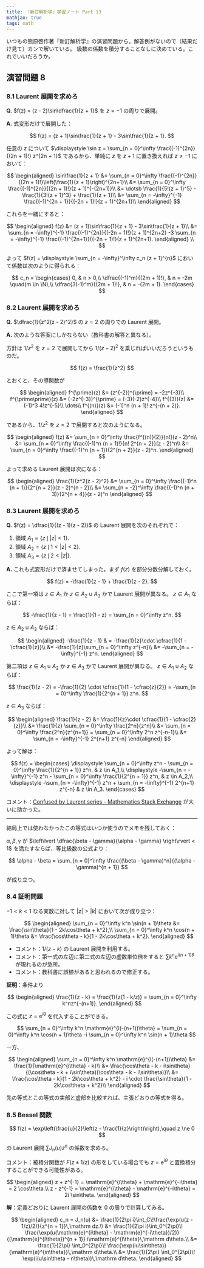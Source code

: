 ```yaml
---
title: 『新訂解析学』学習ノート Part 13
mathjax: true
tags: math
---
```


いつもの熊原啓作著『新訂解析学』の演習問題から。解答例がないので（結果だけ見て）カンで解いている。
級数の係数を積分することなしに決めている。これでいいだろうか。

## 演習問題 8

### 8.1 Laurent 展開を求めろ

**Q.** $f(z) = (z - 2)\sin\dfrac{1}{z + 1}$ を $z = -1$ の周りで展開。

**A.** 式変形だけで展開した：

$$
f(z) = (z + 1)\sin\frac{1}{z + 1} - 3\sin\frac{1}{z + 1}.
$$

任意の $z$ について $\displaystyle \sin z = \sum_{n = 0}^\infty \frac{(-1)^{2n}}{(2n + 1)!} z^{2n + 1}$ であるから、単純に $z$ を $z + 1$ に置き換えれば $z \ne -1$ において：

$$
\begin{aligned}
\sin\frac{1}{z + 1}
&= \sum_{n = 0}^\infty \frac{(-1)^{2n}}{(2n + 1)!}\left(\frac{1}{z + 1}\right)^{2n+1}\\
&= \sum_{n = 0}^\infty \frac{(-1)^{2n}}{(2n + 1)!}(z + 1)^{-(2n+1)}\\
&= \dotsb \frac{1}{5!(z + 1)^5} -\frac{1}{3!(z + 1)^3} + \frac{1}{z + 1}\\
&= \sum_{n = -\infty}^{-1} \frac{(-1)^{2n + 1}}{(-2n + 1)!}(z + 1)^{2n+1}\\
\end{aligned}
$$

これらを一緒にすると：

$$
\begin{aligned}
    f(z) &= (z + 1)\sin\frac{1}{z + 1} - 3\sin\frac{1}{z + 1}\\
    &= \sum_{n = -\infty}^{-1} \frac{(-1)^{2n}}{(-2n + 1)!}(z + 1)^{2n+2}
      -3 \sum_{n = -\infty}^{-1} \frac{(-1)^{2n+1}}{(-2n + 1)!}(z + 1)^{2n+1}.
\end{aligned}
\\
$$

よって $f(z) = \displaystyle \sum_{n = -\infty}^\infty c_n (z + 1)^{n}$ において係数は次のように得られる：

$$
c_n =
\begin{cases}
    0, & n > 0,\\
    \dfrac{(-1)^m}{(2m + 1)!}, & n = -2m \quad(m \in \N),\\
    \dfrac{3(-1)^m}{(2m + 1)!}, & n = -(2m + 1).
\end{cases}
$$

### 8.2 Laurent 展開を求めろ

**Q.** $\dfrac{1}{z^2(z - 2)^2}$ の $z = 2$ の周りでの Laurent 展開。

**A.** 次のような答案にしかならない（教科書の解答と異なる）。

方針は $1/z^2$ を $z = 2$ で展開してから $1/(z - 2)^2$ を乗じればいいだろうというものだ。

$$
f(z) = \frac{1}{z^2}
$$

とおくと、その導関数が

$$
\begin{aligned}
f^{\prime}(z) &= (z^{-2})^{\prime} = -2z^{-3}\\
f^{\prime\prime}(z) &= (-2z^{-3})^{\prime} = (-3)(-2)z^{-4}\\
f^{(3)}(z) &= (-1)^3 4!z^{-5}\\
\dots\\
f^{(n)}(z) &= (-1)^n (n + 1)! z^{-(n + 2)}.
\end{aligned}
$$

であるから、$1/z^2$ を $z = 2$ で展開すると次のようになる。

$$
\begin{aligned}
f(z) &= \sum_{n = 0}^\infty \frac{f^{(n)}(2)}{n!}(z - 2)^n\\
&= \sum_{n = 0}^\infty \frac{(-1)^n (n + 1)!}{n! 2^{n + 2}}(z - 2)^n\\
&= \sum_{n = 0}^\infty \frac{(-1)^n (n + 1)}{2^{n + 2}}(z - 2)^n.
\end{aligned}
$$

よって求める Laurent 展開は次になる：

$$
\begin{aligned}
\frac{1}{z^2(z - 2)^2}
&= \sum_{n = 0}^\infty \frac{(-1)^n (n + 1)}{2^{n + 2}}(z - 2)^{n - 2}\\
&= \sum_{n = -2}^\infty \frac{(-1)^n (n + 3)}{2^{n + 4}}(z - 2)^n
\end{aligned}
$$

### 8.3 Laurent 展開を求めろ

**Q.** $f(z) = \dfrac{1}{(z - 1)(z - 2)}$ の Laurent 展開を次のそれぞれで：

1. 領域 $A_1 = \lbrace z \,\mid\, \lvert z \rvert < 1\rbrace.$
2. 領域 $A_2 = \lbrace z \,\mid\,1 < \lvert z \rvert < 2\rbrace.$
3. 領域 $A_3 = \lbrace z \,\mid\,2 < \lvert z \rvert\rbrace.$

**A.** これも式変形だけで済ませてしまった。まず $f(z)$ を部分分数分解しておく。

$$
f(z) = -\frac{1}{z - 1} + \frac{1}{z - 2}.
$$

ここで第一項は $z \in A_1$ か $z \in A_2 \cup A_3$ かで Laurent 展開が異なる。
$z \in A_1$ ならば：

$$
-\frac{1}{z - 1} = \frac{1}{1 - z} = \sum_{n = 0}^\infty z^n.
$$

$z \in A_2 \cup A_3$ ならば：

$$
\begin{aligned}
-\frac{1}{z - 1}
& = -\frac{1}{z}\cdot \cfrac{1}{1 - \cfrac{1}{z}}\\
&= -\frac{1}{z}\sum_{n = 0}^\infty z^{-n}\\
&= -\sum_{n = -\infty}^{-1} z^n.
\end{aligned}
$$

第二項は $z \in A_1 \cup A_2$ か $z \in A_3$ かで Laurent 展開が異なる。
$z \in A_1 \cup A_2$ ならば：

$$
\frac{1}{z - 2} = -\frac{1}{2} \cdot \cfrac{1}{1 - \cfrac{z}{2}}
= -\sum_{n = 0}^\infty \frac{1}{2^{n + 1}} z^n.
$$

$z \in A_3$ ならば：

$$
\begin{aligned}
\frac{1}{z - 2}
&= \frac{1}{z}\cdot \cfrac{1}{1 - \cfrac{2}{z}}\\
&= \frac{1}{z} \sum_{n = 0}^\infty \frac{2^n}{z^n}\\
&= \sum_{n = 0}^\infty \frac{2^n}{z^{n+1}} = \sum_{n = 0}^\infty 2^n z^{-n-1}\\
&= \sum_{n = -\infty}^{-1} 2^{n+1} z^{-n}
\end{aligned}
$$

よって解は：

$$
f(z) = \begin{cases}
    \displaystyle \sum_{n = 0}^\infty z^n - \sum_{n = 0}^\infty \frac{1}{2^{n + 1}} z^n, & z \in A_1,\\
    \displaystyle -\sum_{n = -\infty}^{-1} z^n - \sum_{n = 0}^\infty \frac{1}{2^{n + 1}} z^n, & z \in A_2,\\
    \displaystyle -\sum_{n = -\infty}^{-1} z^n + \sum_{n = -\infty}^{-1} 2^{n+1} z^{-n} & z \in A_3.
\end{cases}
$$

コメント：[Confused by Laurent series - Mathematics Stack Exchange](https://math.stackexchange.com/questions/342346/confused-by-laurent-series)
が大いに助かった。

----

結局上では使わなかったこの等式はいつか使うのでメモを残しておく：

$\alpha, \beta, \gamma$ が $\left\lvert \dfrac{\beta - \gamma}{\alpha - \gamma} \right\rvert < 1$ を満たすならば、等比級数の公式より：

$$
\alpha - \beta = \sum_{n = 0}^\infty \frac{(\beta - \gamma)^n}{(\alpha - \gamma)^{n + 1}}
$$

が成り立つ。

### 8.4 証明問題

$-1 \lt k \lt 1$ なる実数に対して $\lvert z \rvert \gt \lvert k \rvert$ において次が成り立つ：

$$
\begin{aligned}
    \sum_{n = 0}^\infty k^n \sin(n + 1)\theta &= \frac{\sin\theta}{1 - 2k\cos\theta + k^2},\\
    \sum_{n = 0}^\infty k^n \cos(n + 1)\theta &= \frac{\cos\theta - k}{1 - 2k\cos\theta + k^2}.
\end{aligned}
$$

* コメント：$1/(z - k)$ の Laurent 展開を利用する。
* コメント：第一式の左辺に第二式の左辺の虚数単位倍をすると $\sum k^n \mathrm{e}^{i(n+1)\theta}$ が現れるのが急所。
* コメント：教科書に誤植があると思われるので修正する。

**証明**：条件より

$$
\begin{aligned}
    \frac{1}{z - k} = \frac{1}{z(1 - k/z)} = \sum_{n = 0}^\infty k^nz^{-(n+1)}.
\end{aligned}
$$

この式に $z = \mathrm{e}^{i\theta}$ を代入することができる。

$$
\sum_{n = 0}^\infty k^n \mathrm{e}^{i(-(n+1))\theta}
= \sum_{n = 0}^\infty k^n \cos(n + 1)\theta
  -i \sum_{n = 0}^\infty k^n \sin(n + 1)\theta
$$

一方、

$$
\begin{aligned}
    \sum_{n = 0}^\infty k^n \mathrm{e}^{i(-(n+1))\theta}
    &= \frac{1}{\mathrm{e}^{i\theta} - k}\\
    &= \frac{\cos\theta - k - i\sin\theta}{(\cos\theta - k + i\sin\theta)(\cos\theta - k - i\sin\theta)}\\
    &= \frac{\cos\theta - k}{1 - 2k\cos\theta + k^2}
     - i \cdot \frac{\sin\theta}{1 - 2k\cos\theta + k^2}\\
\end{aligned}
$$

先の等式とこの等式の実部と虚部を比較すれば、主張どおりの等式を得る。

### 8.5 Bessel 関数

$$
f(z) = \exp\left(\frac{u}{2}\left(z - \frac{1}{z}\right)\right),\quad z \ne 0
$$

の Laurent 展開 $\sum J_n(u) z^n$ の係数を求めろ。

コメント：被積分関数が $F(z \pm 1/z)$ の形をしている場合でも $z = \mathrm{e}^{i\theta}$ と置換積分することができる可能性がある。

$$
\begin{aligned}
    z + z^{-1} = \mathrm{e}^{i\theta} + \mathrm{e}^{-i\theta} = 2 \cos\theta.\\
    z - z^{-1} = \mathrm{e}^{i\theta} - \mathrm{e}^{-i\theta} = 2i \sin\theta.
\end{aligned}
$$

**解**：定義どおりに Laurent 展開の係数を $0$ の周りで計算してみる。

$$
\begin{aligned}
    c_n = J_n(u) &= \frac{1}{2\pi i}\int_C\!\frac{\exp(u(z - 1/z)/2)}{z^{n + 1}}\,\mathrm dz.\\
    &= \frac{1}{2\pi i}\int_0^{2\pi}\!
       \frac{\exp(u(\mathrm{e}^{i\theta} - \mathrm{e}^{-i\theta})/2)}
       {(\mathrm{e}^{i\theta})^{n + 1}} i\mathrm{e}^{i\theta}\,\mathrm d\theta.\\
    &= \frac{1}{2\pi} \int_0^{2\pi}\!
       \frac{\exp(iu\sin\theta)}{\mathrm{e}^{in\theta}}\,\mathrm d\theta.\\
    &= \frac{1}{2\pi} \int_0^{2\pi}\!
      \exp(i(u\sin\theta - n\theta))\,\mathrm d\theta.
\end{aligned}
$$
